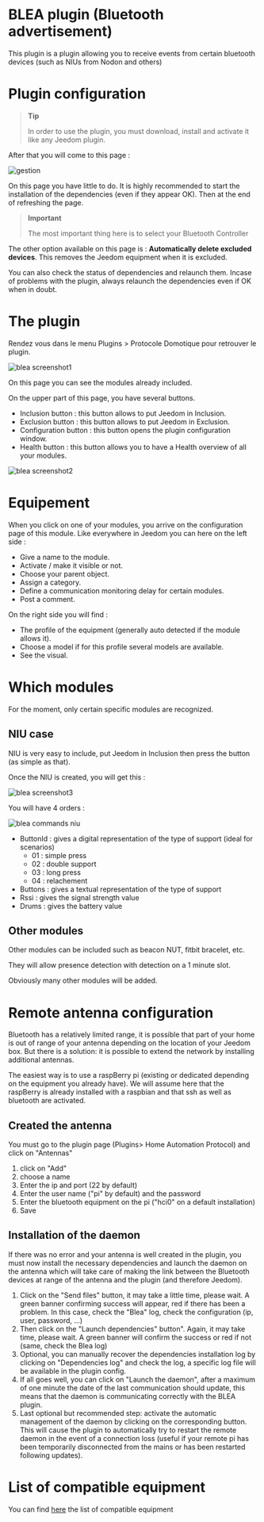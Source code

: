 
# BLEA plugin (Bluetooth advertisement)

This plugin is a plugin allowing you to receive events from certain bluetooth devices (such as NIUs from Nodon and others)

# Plugin configuration

> **Tip**
>
> In order to use the plugin, you must download, install and activate it like any Jeedom plugin.

After that you will come to this page :

![gestion](../images/gestion.jpg)

On this page you have little to do. It is highly recommended to start the installation of the dependencies (even if they appear OK). Then at the end of refreshing the page.

> **Important**
>
> The most important thing here is to select your Bluetooth Controller

The other option available on this page is : **Automatically delete excluded devices**. This removes the Jeedom equipment when it is excluded.

You can also check the status of dependencies and relaunch them. Incase of problems with the plugin, always relaunch the dependencies even if OK when in doubt.

# The plugin

Rendez vous dans le menu Plugins &gt; Protocole Domotique pour retrouver le plugin.

![blea screenshot1](../images/blea_screenshot1.jpg)

On this page you can see the modules already included.

On the upper part of this page, you have several buttons.

- Inclusion button : this button allows to put Jeedom in Inclusion.
- Exclusion button : this button allows to put Jeedom in Exclusion.
- Configuration button : this button opens the plugin configuration window.
- Health button : this button allows you to have a Health overview of all your modules.

![blea screenshot2](../images/blea_screenshot2.jpg)

# Equipement

When you click on one of your modules, you arrive on the configuration page of this module. Like everywhere in Jeedom you can here on the left side :

- Give a name to the module.
- Activate / make it visible or not.
- Choose your parent object.
- Assign a category.
- Define a communication monitoring delay for certain modules.
- Post a comment.

On the right side you will find :

- The profile of the equipment (generally auto detected if the module allows it).
- Choose a model if for this profile several models are available.
- See the visual.

# Which modules

For the moment, only certain specific modules are recognized.

## NIU case

NIU is very easy to include, put Jeedom in Inclusion then press the button (as simple as that).

Once the NIU is created, you will get this :

![blea screenshot3](../images/blea_screenshot3.jpg)

You will have 4 orders :

![blea commands niu](../images/blea_commands_niu.jpg)

- ButtonId : gives a digital representation of the type of support (ideal for scenarios)
  - 01 : simple press
  - 02 : double support
  - 03 : long press
  - 04 : relachement
- Buttons : gives a textual representation of the type of support
- Rssi : gives the signal strength value
- Drums : gives the battery value

## Other modules

Other modules can be included such as beacon NUT, fitbit bracelet, etc.

They will allow presence detection with detection on a 1 minute slot.

Obviously many other modules will be added.

# Remote antenna configuration

Bluetooth has a relatively limited range, it is possible that part of your home is out of range of your antenna depending on the location of your Jeedom box.
But there is a solution: it is possible to extend the network by installing additional antennas.

The easiest way is to use a raspBerry pi (existing or dedicated depending on the equipment you already have). We will assume here that the raspBerry is already installed with a raspbian and that ssh as well as bluetooth are activated.

## Created the antenna

You must go to the plugin page (Plugins> Home Automation Protocol) and click on "Antennas"

1) click on "Add"
2) choose a name
3) Enter the ip and port (22 by default)
4) Enter the user name ("pi" by default) and the password
5) Enter the bluetooth equipment on the pi ("hci0" on a default installation)
6) Save

## Installation of the daemon

If there was no error and your antenna is well created in the plugin, you must now install the necessary dependencies and launch the daemon on the antenna which will take care of making the link between the Bluetooth devices at range of the antenna and the plugin (and therefore Jeedom).

1) Click on the "Send files" button, it may take a little time, please wait. A green banner confirming success will appear, red if there has been a problem. In this case, check the "Blea" log, check the configuration (ip, user, password, ...)
2) Then click on the "Launch dependencies" button". Again, it may take time, please wait. A green banner will confirm the success or red if not (same, check the Blea log)
3) Optional, you can manually recover the dependencies installation log by clicking on "Dependencies log" and check the log, a specific log file will be available in the plugin config.
4) If all goes well, you can click on "Launch the daemon", after a maximum of one minute the date of the last communication should update, this means that the daemon is communicating correctly with the BLEA plugin.
5) Last optional but recommended step: activate the automatic management of the daemon by clicking on the corresponding button. This will cause the plugin to automatically try to restart the remote daemon in the event of a connection loss (useful if your remote pi has been temporarily disconnected from the mains or has been restarted following updates).


# List of compatible equipment

You can find [here](https://doc.jeedom.com/en_US/blea/equipement.compatible) the list of compatible equipment
